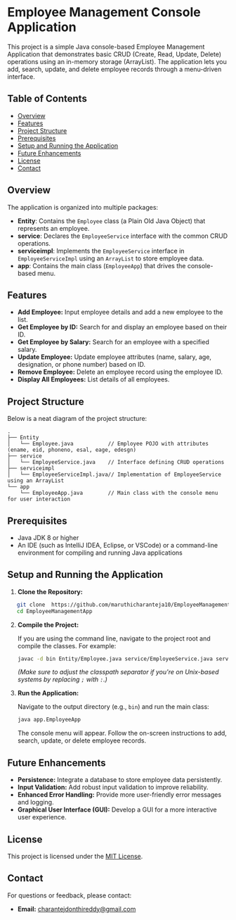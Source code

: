 # Employee Management Console Application

This project is a simple Java console-based Employee Management Application that demonstrates basic CRUD (Create, Read, Update, Delete) operations using an in-memory storage (ArrayList). The application lets you add, search, update, and delete employee records through a menu-driven interface.

## Table of Contents

- [Overview](#overview)
- [Features](#features)
- [Project Structure](#project-structure)
- [Prerequisites](#prerequisites)
- [Setup and Running the Application](#setup-and-running-the-application)
- [Future Enhancements](#future-enhancements)
- [License](#license)
- [Contact](#contact)

## Overview

The application is organized into multiple packages:
- **Entity**: Contains the `Employee` class (a Plain Old Java Object) that represents an employee.
- **service**: Declares the `EmployeeService` interface with the common CRUD operations.
- **serviceimpl**: Implements the `EmployeeService` interface in `EmployeeServiceImpl` using an `ArrayList` to store employee data.
- **app**: Contains the main class (`EmployeeApp`) that drives the console-based menu.

## Features

- **Add Employee:** Input employee details and add a new employee to the list.
- **Get Employee by ID:** Search for and display an employee based on their ID.
- **Get Employee by Salary:** Search for an employee with a specified salary.
- **Update Employee:** Update employee attributes (name, salary, age, designation, or phone number) based on ID.
- **Remove Employee:** Delete an employee record using the employee ID.
- **Display All Employees:** List details of all employees.

## Project Structure

Below is a neat diagram of the project structure:

```plaintext
.
├── Entity
│   └── Employee.java           // Employee POJO with attributes (ename, eid, phoneno, esal, eage, edesgn)
├── service
│   └── EmployeeService.java    // Interface defining CRUD operations
├── serviceimpl
│   └── EmployeeServiceImpl.java// Implementation of EmployeeService using an ArrayList
└── app
    └── EmployeeApp.java        // Main class with the console menu for user interaction
  ```


## Prerequisites

- Java JDK 8 or higher
- An IDE (such as IntelliJ IDEA, Eclipse, or VSCode) or a command-line environment for compiling and running Java applications

## Setup and Running the Application

1. **Clone the Repository:**
   
```bash
   git clone  https://github.com/maruthicharanteja10/EmployeeManagementApplicationUsingCoreJava
   cd EmployeeManagementApp
   ```

2. **Compile the Project:**

   If you are using the command line, navigate to the project root and compile the classes. For example:

   ```bash
   javac -d bin Entity/Employee.java service/EmployeeService.java serviceimpl/EmployeeServiceImpl.java app/EmployeeApp.java
   ```
   
   *(Make sure to adjust the classpath separator if you're on Unix-based systems by replacing `;` with `:`.)*

3. **Run the Application:**

   Navigate to the output directory (e.g., `bin`) and run the main class:

   ```bash
   java app.EmployeeApp
   ```

   The console menu will appear. Follow the on-screen instructions to add, search, update, or delete employee records.

## Future Enhancements

- **Persistence:** Integrate a database to store employee data persistently.
- **Input Validation:** Add robust input validation to improve reliability.
- **Enhanced Error Handling:** Provide more user-friendly error messages and logging.
- **Graphical User Interface (GUI):** Develop a GUI for a more interactive user experience.

## License

This project is licensed under the [MIT License](LICENSE).

## Contact

For questions or feedback, please contact:

- **Email:** [charantejdonthireddy@gmail.com](mailto:charantejdonthireddy@gmail.com)
```
